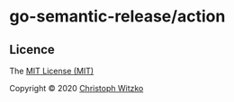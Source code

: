 # go-semantic-release/action

## Licence

The [MIT License (MIT)](http://opensource.org/licenses/MIT)

Copyright © 2020 [Christoph Witzko](https://github.com/christophwitzko)
